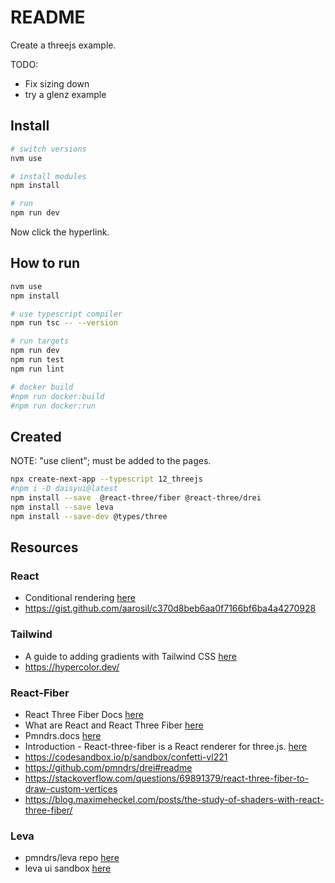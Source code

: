 # README

Create a threejs example.  

TODO:

* Fix sizing down
* try a glenz example

## Install

```sh
# switch versions
nvm use  

# install modules
npm install

# run
npm run dev
```

Now click the hyperlink.  

## How to run

```sh
nvm use
npm install

# use typescript compiler
npm run tsc -- --version  

# run targets
npm run dev
npm run test
npm run lint

# docker build
#npm run docker:build
#npm run docker:run
```

## Created

NOTE: "use client"; must be added to the pages.  

```sh
npx create-next-app --typescript 12_threejs
#npm i -D daisyui@latest
npm install --save  @react-three/fiber @react-three/drei
npm install --save leva
npm install --save-dev @types/three  
```

## Resources

### React

* Conditional rendering [here](https://react.dev/learn#conditional-rendering)
* https://gist.github.com/aarosil/c370d8beb6aa0f7166bf6ba4a4270928

### Tailwind

* A guide to adding gradients with Tailwind CSS [here](https://blog.logrocket.com/guide-adding-gradients-tailwind-css)  
* https://hypercolor.dev/

### React-Fiber

* React Three Fiber Docs [here](https://gracious-keller-98ef35.netlify.app/docs/)
* What are React and React Three Fiber [here](https://threejs-journey.com/lessons/what-are-react-and-react-three-fiber#react-three-fiber)
* Pmndrs.docs [here](https://docs.pmnd.rs/)
* Introduction - React-three-fiber is a React renderer for three.js. [here](https://docs.pmnd.rs/react-three-fiber/getting-started/introduction)
* https://codesandbox.io/p/sandbox/confetti-vl221
* https://github.com/pmndrs/drei#readme
* https://stackoverflow.com/questions/69891379/react-three-fiber-to-draw-custom-vertices
* https://blog.maximeheckel.com/posts/the-study-of-shaders-with-react-three-fiber/

### Leva

* pmndrs/leva repo [here](https://github.com/pmndrs/leva)
* leva ui sandbox [here](https://codesandbox.io/p/sandbox/leva-ui-45bkg?file=%2Fsrc%2FApp.js%3A27%2C1-32%2C9)
